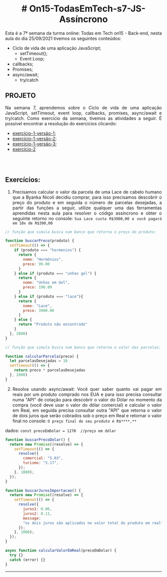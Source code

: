 # <div align = "center" > # On15-TodasEmTech-s7-JS-Assíncrono </div>

<div align = "justify">
Esta é a 7ª semana da turma online: Todas em Tech on15 - Back-end, nesta aula do dia 25/09/2021 tivemos os seguintes conteúdos:

- Ciclo de vida de uma aplicação JavaScript;
  - setTimeout();
  - Event Loop;
- callbacks;
- Promises;
- async/await;
  - try/catch
</div>

## PROJETO

<div align = "justify">

Na semana 7, aprendemos sobre o Ciclo de vida de uma aplicação JavaScript, setTimeout, event loop, callbacks, promises, async/await e try/catch. Como exercício da semana, tivemos as atividades a seguir.
É  possível encontrar a resolução do exercícios clicando:  
 
- [exercício-1-versão-1](https://github.com/BrunaCelestino/ON15-TET-S7-ASSINCJS/blob/BrunaCelestino/exercicio1-async.js);
- [exercício-1-versão-2](https://github.com/BrunaCelestino/ON15-TET-S7-ASSINCJS/blob/BrunaCelestino/exercicio1-callback.js); 
- [exercício-1-versão-3](https://github.com/BrunaCelestino/ON15-TET-S7-ASSINCJS/blob/BrunaCelestino/exercicio1-promise.js);
- [exercício-2](https://github.com/BrunaCelestino/ON15-TET-S7-ASSINCJS/blob/BrunaCelestino/exercicio2-async.js)
<br>

</div>
<br>

<div align = "justify">

## Exercícios: 

1. Precisamos calcular o valor da parcela de uma Lace de cabelo humano que a Byanka Nicoli decidiu comprar, para isso precisamos descobrir o preço do produto e em seguida o número de parcelas desejadas, a partir das funções a seguir, utilize qualquer uma das ferramentas aprendidas nesta aula para resolver o código assíncrono e obter o seguinte retorno no console: `Sua Lace custa R$3900,00 e você pagará em 10x de R$390,00`

```js
// função que simula busca num banco que retorna o preço do produto:

function buscarPreco(produto) {
  setTimeout(() => {
    if (produto === "hormonios") {
      return {
        nome: "Hormônios",
        preco: 99.00
      }
    } else if (produto === "unhas gel") {
      return {
        nome: "Unhas em Gel",
        preco: 190.00
      }
    } else if (produto === "lace"){
      return {
        nome: "Lace",
        preco: 3900.00
      }
    } else {
      return "Produto não encontrado"
    }
  }, 2000)
}

// função que simula busca num banco que retorna o valor das parcelas:

function calcularParcela(preco) {
  let parcelasDesejadas = 10
  setTimeout(() => {
    return preco * parcelasDesejadas
  }, 2000)
}
```

2. Resolva usando async/await: 
  Você quer saber quanto vai pagar em reais por um produto comprado nos EUA e para isso precisa consultar numa "API" de cotação para descobrir o valor do Dólar no momento da compra (você deve usar o valor do dólar comercial) e calcular o valor em Real, em seguida precisa consultar outra "API" que retorna o valor de dois juros que serão cobrados sob o preço em Real e retornar o valor final no console: `O preço final do seu produto é R$****,**`

  dados:
  `const precoEmDolar = 1270  //preço em dólar`
  
```js
function buscarPrecoDolar() {
  return new Promise((resolve) => {
    setTimeout(() => {
      resolve({
        comercial: "5.03",
        turismo: "5.17",
      });
    }, 1000);
  });
}

function buscarJurosImportacao() {
  return new Promise((resolve) => {
    setTimeout(() => {
      resolve({
        juros1: 0.06,
        juros2: 0.11,
        message:
        "os dois juros são aplicados no valor total do produto em real",
      });
    }, 1000);
  });
}

async function calcularValorEmReal(precoEmDolar) {
  try {} 
  catch (error) {}
}
```

---

</div>